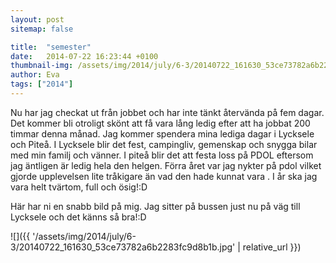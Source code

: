 ```yaml
---
layout: post
sitemap: false

title:  "semester"
date:   2014-07-22 16:23:44 +0100
thumbnail-img: /assets/img/2014/july/6-3/20140722_161630_53ce73782a6b2283fc9d8b1b.jpg
author: Eva
tags: ["2014"]
---
```


Nu har jag checkat ut från jobbet och har inte tänkt återvända på fem dagar. Det kommer bli otroligt skönt att få vara lång ledig efter att ha jobbat 200 timmar denna månad. Jag kommer spendera mina lediga dagar i Lycksele och Piteå. I Lycksele blir det fest, campingliv, gemenskap och snygga bilar med min familj och vänner. I piteå blir det att festa loss på PDOL eftersom jag äntligen är ledig hela den helgen. Förra året var jag nykter på pdol vilket gjorde upplevelsen lite tråkigare än vad den hade kunnat vara . I år ska jag vara helt tvärtom, full och ösig!:D 

Här har ni en snabb bild på mig.  Jag sitter på bussen just nu på väg till Lycksele och det känns så bra!:D

![]({{ '/assets/img/2014/july/6-3/20140722_161630_53ce73782a6b2283fc9d8b1b.jpg'  | relative_url }})

